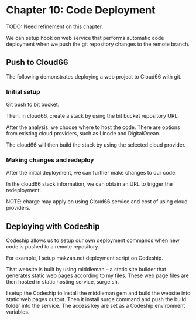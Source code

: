# Chapter 10: Code Deployment

TODO: Need refinement on this chapter.

We can setup hook on web service that performs automatic code deployment when we push the git repository changes to the remote branch.

## Push to Cloud66

The following demonstrates deploying a web project to Cloud66 with git.

### Initial setup

Git push to bit bucket.

Then, in cloud66, create a stack by using the bit bucket repository URL.

After the analysis, we choose where to host the code. There are options from existing cloud providers, such as Linode and DigitalOcean.

The cloud66 will then build the stack by using the selected cloud provider.

### Making changes and redeploy

After the initial deployment, we can further make changes to our code.

In the cloud66 stack information, we can obtain an URL to trigger the redeployment.

NOTE: charge may apply on using Cloud66 service and cost of using cloud providers.


## Deploying with Codeship

Codeship allows us to setup our own deployment commands when new code is pushed to a remote repository.

For example, I setup makzan.net deployment script on Codeship.

That website is built by using middleman – a static site builder that generates static web pages according to my files. These web page files are then hosted in static hosting service, surge.sh.

I setup the Codeship to install the middleman gem and build the website into static web pages output. Then it install surge command and push the build folder into the service. The access key are set as a Codeship environment variables.